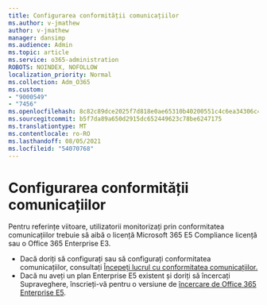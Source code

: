 ```yaml
---
title: Configurarea conformității comunicațiilor
ms.author: v-jmathew
author: v-jmathew
manager: dansimp
ms.audience: Admin
ms.topic: article
ms.service: o365-administration
ROBOTS: NOINDEX, NOFOLLOW
localization_priority: Normal
ms.collection: Adm_O365
ms.custom:
- "9000549"
- "7456"
ms.openlocfilehash: 8c82c89dce2025f7d818e0ae65310b40200551c4c6ea34306c4104dc8557efcf
ms.sourcegitcommit: b5f7da89a650d2915dc652449623c78be6247175
ms.translationtype: MT
ms.contentlocale: ro-RO
ms.lasthandoff: 08/05/2021
ms.locfileid: "54070768"
---
```

# <a name="set-up-and-configure-communication-compliance"></a>Configurarea conformității comunicațiilor

Pentru referințe viitoare, utilizatorii monitorizați prin conformitatea comunicațiilor trebuie să aibă o licență Microsoft 365 E5 Compliance licență sau o Office 365 Enterprise E3.

* Dacă doriți să configurați sau să configurați conformitatea comunicațiilor, consultați [Începeți lucrul cu conformitatea comunicațiilor.](https://go.microsoft.com/fwlink/?linkid=2111549)
* Dacă nu aveți un plan Enterprise E5 existent și doriți să încercați Supraveghere, înscrieți-vă pentru o versiune de [încercare de Office 365 Enterprise E5](https://go.microsoft.com/fwlink/p/?LinkID=698279).

